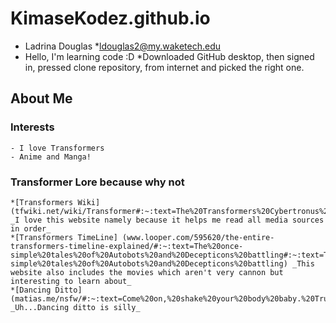 # KimaseKodez.github.io
* Ladrina Douglas
*ldouglas2@my.waketech.edu
* Hello, I'm learning code :D
*Downloaded GitHub desktop, then signed in, pressed clone repository, from internet and picked the right one.

## About Me
### Interests
	- I love Transformers
	- Anime and Manga!
### Transformer Lore because why not
	*[Transformers Wiki] (tfwiki.net/wiki/Transformer#:~:text=The%20Transformers%20Cybertronus%20cybertronii%20are%20a%20species%20of) _I love this website namely because it helps me read all media sources in order_
	*[Transformers TimeLine] (www.looper.com/595620/the-entire-transformers-timeline-explained/#:~:text=The%20once-simple%20tales%20of%20Autobots%20and%20Decepticons%20battling#:~:text=The%20once-simple%20tales%20of%20Autobots%20and%20Decepticons%20battling) _This website also includes the movies which aren't very cannon but interesting to learn about_
	*[Dancing Ditto] (matias.me/nsfw/#:~:text=Come%20on,%20shake%20your%20body%20baby.%20Trust%20me) _Uh...Dancing ditto is silly_

